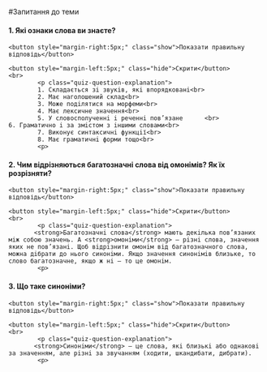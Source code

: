 #Запитання до теми

<div>
    <h4 class="question">1.	Які ознаки слова ви знаєте?</h4>
    
    <button style="margin-right:5px;" class="show">Показати правильну відповідь</button>
    
    <button style="margin-left:5px;" class="hide">Скрити</button>
    <br>
            <p class="quiz-question-explanation">
            1. Cкладається зi звукiв, якi впорядкованi<br>
            2. Має наголошений склад<br>
            3. Може подiлятися на морфеми<br>
            4. Має лексичне значення<br>
            5. У словосполученнi i реченнi пов’язане      <br>               6. Граматично i за змiстом з iншими словами<br>
            7. Виконує синтаксичнi функцiї<br>
            8. Має граматичнi форми тощо<br>
            <p>
</div>


<div>
    <h4 class="question">2.	Чим відрізняються багатозначні слова від омонімів? Як їх розрізняти?</h4>
    
    <button style="margin-right:5px;" class="show">Показати правильну відповідь</button>
    
    <button style="margin-left:5px;" class="hide">Скрити</button>
    <br>
            <p class="quiz-question-explanation">
           <strong>Багатозначнi слова</strong> мають декiлька пов’язаних мiж собою значень. А <strong>омонiми</strong> – рiзнi слова, значення яких не пов’язанi. Щоб вiдрiзнити омонiм вiд багатозначного слова, можна дiбрати до нього синонiми. Якщо значення синонiмiв близьке, то слово багатозначне, якщо ж нi – то це омонiм.
            <p>
</div>


<div>
    <h4 class="question">3.	Що таке синоніми?</h4>
    
    <button style="margin-right:5px;" class="show">Показати правильну відповідь</button>
    
    <button style="margin-left:5px;" class="hide">Скрити</button>
    <br>
            <p class="quiz-question-explanation">
           <strong>Синонiми</strong> — це слова, якi близькi або однаковi за значенням, але рiзнi за звучанням (ходити, шкандибати, дибрати).
            <p>
</div>